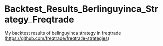 # Backtest_Results_Berlinguyinca_Strategy_Freqtrade
My backtest results of belinguyinca strategy in freqtrade (https://github.com/freqtrade/freqtrade-strategies)
